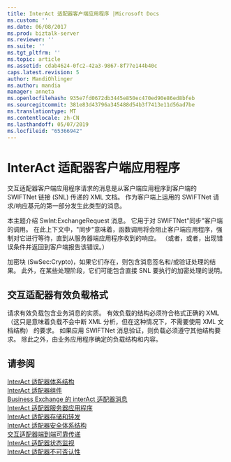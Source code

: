 ```yaml
---
title: InterAct 适配器客户端应用程序 |Microsoft Docs
ms.custom: ''
ms.date: 06/08/2017
ms.prod: biztalk-server
ms.reviewer: ''
ms.suite: ''
ms.tgt_pltfrm: ''
ms.topic: article
ms.assetid: cdab4624-0fc2-42a3-9867-8f77e144b40c
caps.latest.revision: 5
author: MandiOhlinger
ms.author: mandia
manager: anneta
ms.openlocfilehash: 935e7fd0672db3445e850ec470ed90e86ed8bfeb
ms.sourcegitcommit: 381e83d43796a345488d54b3f7413e11d56ad7be
ms.translationtype: MT
ms.contentlocale: zh-CN
ms.lasthandoff: 05/07/2019
ms.locfileid: "65366942"
---
```

# <a name="interact-adapter-client-application"></a>InterAct 适配器客户端应用程序
交互适配器客户端应用程序请求的消息是从客户端应用程序到客户端的 SWIFTNet 链接 (SNL) 传递的 XML 文档。 作为客户端上运用的 SWIFTNet 请求/响应基元的第一部分发生此类型的消息。  
  
 本主题介绍 SwInt:ExchangeRequest 消息。 它用于对 SWIFTNet"同步"客户端的调用。 在此上下文中，"同步"意味着，函数调用将会阻止客户端应用程序，强制对它进行等待，直到从服务器端应用程序收到的响应。 （或者，或者，出现错误条件并返回到客户端报告该错误。）  
  
 加密块 (SwSec:Crypto)，如果它们存在，则包含消息签名和/或验证处理的结果。 此外，在某些处理阶段，它们可能包含直接 SNL 要执行的加密处理的说明。  
  
## <a name="interact-adapter-payload-format"></a>交互适配器有效负载格式  
 请求有效负载包含业务消息的实质。 有效负载的结构必须符合格式正确的 XML （这只是意味着负载不会中断 XML 分析，但在这种情况下，不需要使用 XML 文档结构） 的要求。 如果应用 SWIFTNet 消息验证，则负载必须遵守其他结构要求。 除此之外，由业务应用程序确定的负载结构和内容。  
  
## <a name="see-also"></a>请参阅  
 [InterAct 适配器体系结构](../../adapters-and-accelerators/fileact-interact/interact-adapter-architecture.md)   
 [InterAct 适配器组件](../../adapters-and-accelerators/fileact-interact/interact-adapter-components.md)   
 [Business Exchange 的 interAct 适配器消息](../../adapters-and-accelerators/fileact-interact/interact-adapter-messages-for-business-exchange.md)   
 [InterAct 适配器服务器应用程序](../../adapters-and-accelerators/fileact-interact/interact-adapter-server-application.md)   
 [InterAct 适配器存储和转发](../../adapters-and-accelerators/fileact-interact/interact-adapter-store-and-forward.md)   
 [InterAct 适配器安全体系结构](../../adapters-and-accelerators/fileact-interact/interact-adapter-security-architecture.md)   
 [交互适配器端到端可靠传递](../../adapters-and-accelerators/fileact-interact/interact-adapter-end-to-end-reliable-delivery.md)   
 [InterAct 适配器状态监视](../../adapters-and-accelerators/fileact-interact/interact-adapter-status-monitoring.md)   
 [InterAct 适配器不可否认性](../../adapters-and-accelerators/fileact-interact/interact-adapter-non-repudiation.md)